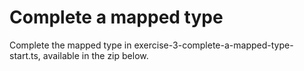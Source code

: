 # Complete a mapped type

Complete the mapped type in exercise-3-complete-a-mapped-type-start.ts, available in the zip below.
